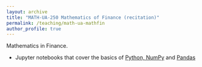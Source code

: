```yaml
---
layout: archive
title: "MATH-UA-250 Mathematics of Finance (recitation)"
permalink: /teaching/math-ua-mathfin
author_profile: true
---
```


Mathematics in Finance.

- Jupyter notebooks that cover the basics of [Python, NumPy](/files/Python%20jupyter-notebook-tutorial.ipynb) and [Pandas](/files/intro-to-pandas.ipynb)